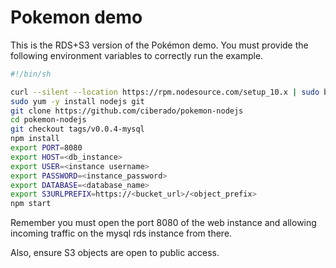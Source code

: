 # Pokemon demo

This is the RDS+S3 version of the Pokémon demo. You must provide the following environment variables to correctly run the example.

```bash
#!/bin/sh

curl --silent --location https://rpm.nodesource.com/setup_10.x | sudo bash -
sudo yum -y install nodejs git
git clone https://github.com/ciberado/pokemon-nodejs
cd pokemon-nodejs
git checkout tags/v0.0.4-mysql
npm install
export PORT=8080
export HOST=<db_instance>
export USER=<instance username>
export PASSWORD=<instance_password>
export DATABASE=<database_name>
export S3URLPREFIX=https://<bucket_url>/<object_prefix>
npm start
```

Remember you must open the port 8080 of the web instance and allowing incoming traffic on the mysql rds instance from there.

Also, ensure S3 objects are open to public access.